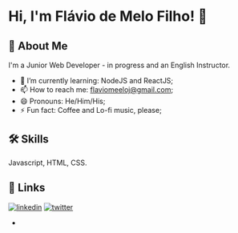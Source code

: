 # Hi, I'm Flávio de Melo Filho! 👋

## 🚀 About Me
I'm a Junior Web Developer - in progress and an English Instructor.

- 🌱 I’m currently learning: NodeJS and ReactJS;
- 📫 How to reach me: flaviomeeloj@gmail.com;
- 😄 Pronouns: He/Him/His;
- ⚡️ Fun fact: Coffee and Lo-fi music, please;

## 🛠 Skills
Javascript, HTML, CSS.


## 🔗 Links
[![linkedin](https://img.shields.io/badge/linkedin-0A66C2?style=for-the-badge&logo=linkedin&logoColor=white)](https://www.linkedin.com/in/fl%C3%A1vio-de-melo-filho-2b5a56226/)
[![twitter](https://img.shields.io/badge/twitter-1DA1F2?style=for-the-badge&logo=twitter&logoColor=white)](https://twitter.com/Flaviomeelo)


- 

<!---
Flaviojfilho/Flaviojfilho is a ✨ special ✨ repository because its `README.md` (this file) appears on your GitHub profile.
You can click the Preview link to take a look at your changes.
--->
